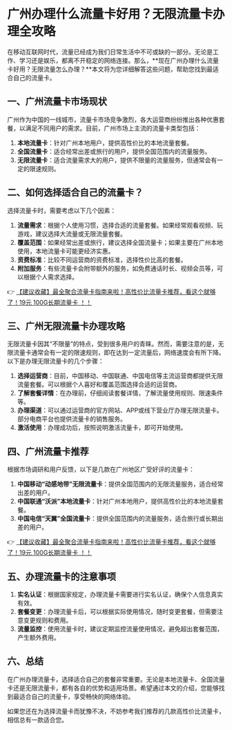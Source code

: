 # 广州办理什么流量卡好用？无限流量卡办理全攻略

在移动互联网时代，流量已经成为我们日常生活中不可或缺的一部分。无论是工作、学习还是娱乐，都离不开稳定的网络连接。那么，**现在广州办理什么流量卡好用？无限流量怎么办理？**本文将为您详细解答这些问题，帮助您找到最适合自己的流量卡。

## 一、广州流量卡市场现状

广州作为中国的一线城市，流量卡市场竞争激烈，各大运营商纷纷推出各种优惠套餐，以满足不同用户的需求。目前，广州市场上主流的流量卡类型包括：

1. **本地流量卡**：针对广州本地用户，提供高性价比的本地流量套餐。
2. **全国流量卡**：适合经常出差或旅行的用户，提供全国范围内的流量服务。
3. **无限流量卡**：适合流量需求大的用户，提供不限量的流量服务，但通常会有一定的限速规则。

## 二、如何选择适合自己的流量卡？

选择流量卡时，需要考虑以下几个因素：

1. **流量需求**：根据个人使用习惯，选择合适的流量套餐。如果经常观看视频、玩游戏，建议选择大流量或无限流量套餐。
2. **覆盖范围**：如果经常出差或旅行，建议选择全国流量卡；如果主要在广州本地使用，本地流量卡可能更经济实惠。
3. **资费标准**：比较不同运营商的资费标准，选择性价比高的套餐。
4. **附加服务**：有些流量卡会附带额外的服务，如免费通话时长、视频会员等，可以根据个人需求选择。

👉 [【建议收藏】最全聚合流量卡指南来啦！高性价比流量卡推荐，看这个就够了！19元 100G长期流量卡 ！！](https://bit.ly/Liuliangka)

## 三、广州无限流量卡办理攻略

无限流量卡因其“不限量”的特点，受到很多用户的青睐。然而，需要注意的是，无限流量卡通常会有一定的限速规则，即在达到一定流量后，网络速度会有所下降。以下是办理无限流量卡的几个步骤：

1. **选择运营商**：目前，中国移动、中国联通、中国电信等主流运营商都提供无限流量套餐。可以根据个人喜好和覆盖范围选择合适的运营商。
2. **了解套餐详情**：在办理前，仔细阅读套餐详情，了解流量使用规则、限速条件等。
3. **办理渠道**：可以通过运营商的官方网站、APP或线下营业厅办理无限流量卡。部分电商平台也提供流量卡的销售服务。
4. **激活使用**：办理成功后，按照说明激活流量卡，即可开始使用。

## 四、广州流量卡推荐

根据市场调研和用户反馈，以下是几款在广州地区广受好评的流量卡：

1. **中国移动“动感地带”无限流量卡**：提供全国范围内的无限流量服务，适合经常出差的用户。
2. **中国联通“沃派”本地流量卡**：针对广州本地用户，提供高性价比的本地流量套餐。
3. **中国电信“天翼”全国流量卡**：提供全国范围内的流量服务，适合旅行或长期出差的用户。

👉 [【建议收藏】最全聚合流量卡指南来啦！高性价比流量卡推荐，看这个就够了！19元 100G长期流量卡 ！！](https://bit.ly/Liuliangka)

## 五、办理流量卡的注意事项

1. **实名认证**：根据国家规定，办理流量卡需要进行实名认证，确保个人信息真实有效。
2. **套餐变更**：办理流量卡后，可以根据实际使用情况，随时变更套餐，但需要注意变更规则和费用。
3. **流量监控**：使用流量卡时，建议定期监控流量使用情况，避免超出套餐范围，产生额外费用。

## 六、总结

在广州办理流量卡，选择适合自己的套餐非常重要。无论是本地流量卡、全国流量卡还是无限流量卡，都有各自的优势和适用场景。希望通过本文的介绍，您能够找到最适合自己的流量卡，享受畅快的网络体验。

如果您还在为选择流量卡而犹豫不决，不妨参考我们推荐的几款高性价比流量卡，相信总有一款适合您。
